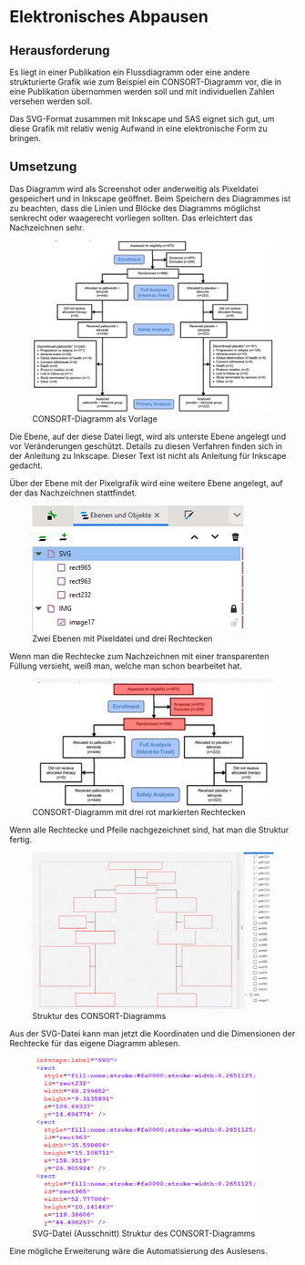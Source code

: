 # Elektronisches Abpausen

## Herausforderung

Es liegt in einer Publikation ein Flussdiagramm oder eine andere strukturierte Grafik wie zum Beispiel ein CONSORT-Diagramm vor, die in eine Publikation übernommen werden soll und mit individuellen Zahlen versehen werden soll.

Das SVG-Format zusammen mit Inkscape und SAS eignet sich gut, um diese Grafik mit relativ wenig Aufwand in eine elektronische Form zu bringen.

## Umsetzung

Das Diagramm wird als Screenshot oder anderweitig als Pixeldatei gespeichert und in Inkscape geöffnet. Beim Speichern des Diagrammes ist zu beachten, dass die Linien und Blöcke des Diagramms möglichst senkrecht oder waagerecht vorliegen sollten. Das erleichtert das Nachzeichnen sehr.

<figure class="image">
  <img src="img\consort.png" alt="CONSORT-Diagramm" style="zoom:50%;" />
  <figcaption>CONSORT-Diagramm als Vorlage</figcaption>
</figure>

Die Ebene, auf der diese Datei liegt, wird als unterste Ebene angelegt und vor Veränderungen geschützt.
Details zu diesen Verfahren finden sich in der Anleitung zu Inkscape. Dieser Text ist nicht als Anleitung für Inkscape gedacht.

Über der Ebene mit der Pixelgrafik wird eine weitere Ebene angelegt, auf der das Nachzeichnen stattfindet.

<figure class="image">
  <img src="img\ebenen.png" alt="Zwei Ebenen">
  <figcaption>Zwei Ebenen mit Pixeldatei und drei Rechtecken</figcaption>
</figure>

Wenn man die Rechtecke zum Nachzeichnen mit einer transparenten Füllung versieht, weiß man, welche man schon bearbeitet hat.

<figure class="image">
  <img src="img\consort_red.png" alt="CONSORT-Diagramm mit drei rot markierten Rechtecken." style="zoom:50%;">
  <figcaption>CONSORT-Diagramm mit drei rot markierten Rechtecken</figcaption>
</figure>

Wenn alle Rechtecke und Pfeile nachgezeichnet sind, hat man die Struktur fertig.

<figure class="image">
  <img src="img\consort_struktur.png" alt="Struktur des CONSORT-Diagramms" style="zoom:50%;">
  <figcaption>Struktur des CONSORT-Diagramms</figcaption>
</figure>

Aus der SVG-Datei kann man jetzt die Koordinaten und die Dimensionen der Rechtecke für das eigene Diagramm ablesen.

<figure class="image">
  <img src="img\struktur_ausschnitt.png" alt="SVG-Datei (Ausschnitt) Struktur des CONSORT-Diagramms" style="zoom:75%;">
  <figcaption>SVG-Datei (Ausschnitt) Struktur des CONSORT-Diagramms</figcaption>
</figure>

Eine mögliche Erweiterung wäre die Automatisierung des Auslesens.